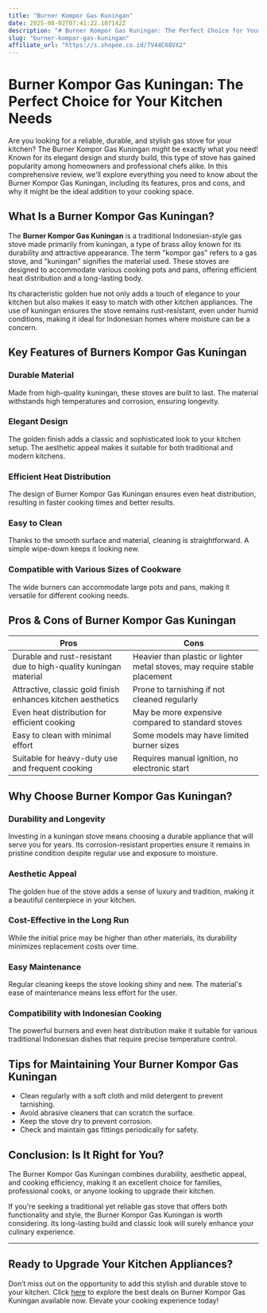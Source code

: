 ```yaml
---
title: "Burner Kompor Gas Kuningan"
date: 2025-08-02T07:41:22.107142Z
description: "# Burner Kompor Gas Kuningan: The Perfect Choice for Your Kitchen Needs..."
slug: "burner-kompor-gas-kuningan"
affiliate_url: "https://s.shopee.co.id/7V44C68VX2"
---
```

# Burner Kompor Gas Kuningan: The Perfect Choice for Your Kitchen Needs

Are you looking for a reliable, durable, and stylish gas stove for your kitchen? The Burner Kompor Gas Kuningan might be exactly what you need! Known for its elegant design and sturdy build, this type of stove has gained popularity among homeowners and professional chefs alike. In this comprehensive review, we'll explore everything you need to know about the Burner Kompor Gas Kuningan, including its features, pros and cons, and why it might be the ideal addition to your cooking space.

## What Is a Burner Kompor Gas Kuningan?

The **Burner Kompor Gas Kuningan** is a traditional Indonesian-style gas stove made primarily from kuningan, a type of brass alloy known for its durability and attractive appearance. The term "kompor gas" refers to a gas stove, and "kuningan" signifies the material used. These stoves are designed to accommodate various cooking pots and pans, offering efficient heat distribution and a long-lasting body.

Its characteristic golden hue not only adds a touch of elegance to your kitchen but also makes it easy to match with other kitchen appliances. The use of kuningan ensures the stove remains rust-resistant, even under humid conditions, making it ideal for Indonesian homes where moisture can be a concern.

## Key Features of Burners Kompor Gas Kuningan

### Durable Material

Made from high-quality kuningan, these stoves are built to last. The material withstands high temperatures and corrosion, ensuring longevity.

### Elegant Design

The golden finish adds a classic and sophisticated look to your kitchen setup. The aesthetic appeal makes it suitable for both traditional and modern kitchens.

### Efficient Heat Distribution

The design of Burner Kompor Gas Kuningan ensures even heat distribution, resulting in faster cooking times and better results.

### Easy to Clean

Thanks to the smooth surface and material, cleaning is straightforward. A simple wipe-down keeps it looking new.

### Compatible with Various Sizes of Cookware

The wide burners can accommodate large pots and pans, making it versatile for different cooking needs.

## Pros & Cons of Burner Kompor Gas Kuningan

| **Pros** | **Cons** |
| --- | --- |
| Durable and rust-resistant due to high-quality kuningan material | Heavier than plastic or lighter metal stoves, may require stable placement |
| Attractive, classic gold finish enhances kitchen aesthetics | Prone to tarnishing if not cleaned regularly |
| Even heat distribution for efficient cooking | May be more expensive compared to standard stoves |
| Easy to clean with minimal effort | Some models may have limited burner sizes |
| Suitable for heavy-duty use and frequent cooking | Requires manual ignition, no electronic start |

## Why Choose Burner Kompor Gas Kuningan?

### Durability and Longevity

Investing in a kuningan stove means choosing a durable appliance that will serve you for years. Its corrosion-resistant properties ensure it remains in pristine condition despite regular use and exposure to moisture.

### Aesthetic Appeal

The golden hue of the stove adds a sense of luxury and tradition, making it a beautiful centerpiece in your kitchen.

### Cost-Effective in the Long Run

While the initial price may be higher than other materials, its durability minimizes replacement costs over time.

### Easy Maintenance

Regular cleaning keeps the stove looking shiny and new. The material's ease of maintenance means less effort for the user.

### Compatibility with Indonesian Cooking

The powerful burners and even heat distribution make it suitable for various traditional Indonesian dishes that require precise temperature control.

## Tips for Maintaining Your Burner Kompor Gas Kuningan

- Clean regularly with a soft cloth and mild detergent to prevent tarnishing.
- Avoid abrasive cleaners that can scratch the surface.
- Keep the stove dry to prevent corrosion.
- Check and maintain gas fittings periodically for safety.

## Conclusion: Is It Right for You?

The Burner Kompor Gas Kuningan combines durability, aesthetic appeal, and cooking efficiency, making it an excellent choice for families, professional cooks, or anyone looking to upgrade their kitchen.

If you're seeking a traditional yet reliable gas stove that offers both functionality and style, the Burner Kompor Gas Kuningan is worth considering. Its long-lasting build and classic look will surely enhance your culinary experience.

---

## Ready to Upgrade Your Kitchen Appliances?

Don’t miss out on the opportunity to add this stylish and durable stove to your kitchen. Click [here](https://s.shopee.co.id/7V44C68VX2) to explore the best deals on Burner Kompor Gas Kuningan available now. Elevate your cooking experience today!
